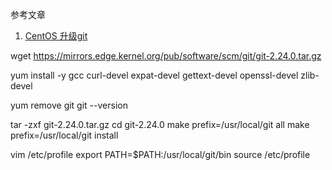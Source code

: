 参考文章

1. [CentOS 升级git](https://blog.csdn.net/qq_21127151/article/details/125454394)


wget https://mirrors.edge.kernel.org/pub/software/scm/git/git-2.24.0.tar.gz

yum install -y gcc curl-devel expat-devel gettext-devel openssl-devel zlib-devel

yum remove git
git --version

tar -zxf git-2.24.0.tar.gz
cd git-2.24.0
make prefix=/usr/local/git all
make prefix=/usr/local/git install

vim /etc/profile
export PATH=$PATH:/usr/local/git/bin
source /etc/profile

